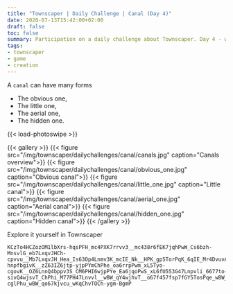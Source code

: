 ```yaml
---
title: "Townscaper | Daily Challenge | Canal (Day 4)"
date: 2020-07-13T15:42:00+02:00
draft: false
toc: false
summary: Participation on a daily challenge about Townscaper. Day 4 - world Canal.
tags:
- townscaper
- game
- creation
---
```


A `canal` can have many forms

- The obvious one,
- The little one,
- The aerial one,
- The hidden one.

{{< load-photoswipe >}}

{{< gallery >}}
  {{< figure src="/img/townscaper/dailychallenges/canal/canals.jpg" caption="Canals overview">}}
  {{< figure src="/img/townscaper/dailychallenges/canal/obvious_one.jpg" caption="Obvious canal">}}
  {{< figure src="/img/townscaper/dailychallenges/canal/little_one.jpg" caption="Little canal">}}
  {{< figure src="/img/townscaper/dailychallenges/canal/aerial_one.jpg" caption="Aerial canal">}}
  {{< figure src="/img/townscaper/dailychallenges/canal/hidden_one.jpg" caption="Hidden canal">}}
{{< /gallery >}}

Explore it yourself in Townscaper

```text
KCzTo4HCZozOM1lbXrs-hqsPFH_mc4PXK7rrvv3__mc438r6fEK7jqhPwW_Cs6bzh-MnsvlG_eb7LxqvJHCh-cpvvu__Mb7LxqvJH_Hea_Is63Op4Lnmv3K_mcIE_Nk__HPK_gp5TorPqK_6qIE_Mr4DvuvA7_mc4fIs73qo4Lnrvl__mc4PZo4wjrvTu_g56jquvu6ChPw6_x74Lxj-hnpfbgivK__zZ63IZ6jtp-yjpPYmChPhe_oa6rrpPwm_xL5Tyo-cgovK__OZ6LnnQ4bppv3S_CM6PHI6wjpPYe_Ea6jqoPwS_xL6fU553G47Lnpvli_6677to-sivQ4wjsvT_ChPhi_M77PH47Lnvvl__wBW_qY4wjhvT__o67f457fsp7fGY5TosPqe_wBW_qYLE_8Y77ktQ4Lns-cglPhu_wBW_qo67kjvcu_wKqChvTOCh-ygm-BgmP
```
